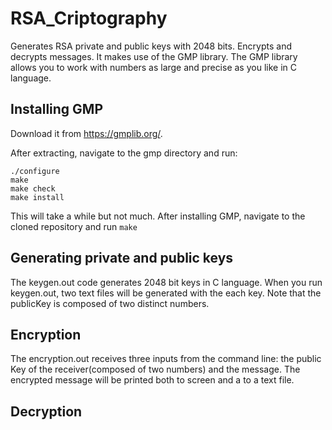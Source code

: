 # RSA_Criptography

Generates RSA private and public keys with 2048 bits. Encrypts and decrypts messages.
It makes use of the GMP library. The GMP library allows you to work with numbers as large and precise as you like in C language. 

## Installing GMP
 Download it from https://gmplib.org/.

 After extracting, navigate to the gmp directory and run:
 
 ``` 
 ./configure
make
make check
make install 
```


This will take a while but not much.
After installing GMP, navigate to the cloned repository and run ``` make ```


## Generating private and public keys
The keygen.out code generates 2048 bit keys in C language. When you run keygen.out, two text files will be generated with the each key. Note that the publicKey is composed of two distinct numbers. 


## Encryption
The encryption.out receives three inputs from the command line: the public Key of the receiver(composed of two numbers) and the message. The encrypted message will be printed both to screen and a to a text file.


## Decryption
